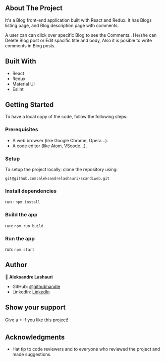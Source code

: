## About The Project

It's a Blog front-end application built with React and Redux. It has Blogs listing page, and Blog description page with comments.

A user can can click over specific Blog to see the Comments.. He/she can Delete Blog post or Edit spacific title and body, Also it is posible to write comments in Blog posts.

## Built With

- React
- Redux
- Material UI
- Eslint

## Getting Started

To have a local copy of the code, follow the following steps:

### Prerequisites

- A web browser (like Google Chrome, Opera...).
- A code editor (like Atom, VScode...).

### Setup

To setup the project locally: clone the repository using:

```
git@github.com:aleksandrelashauri/scandiweb.git
```

### Install dependencies

run : `npm install`

### Build the app

run: `npm run build`

### Run the app

run: `npm start`

## Author

👤 **Aleksandre Lashauri**

- GitHub: [@githubhandle](https://github.com/aleksandrelashauri)
- LinkedIn: [LinkedIn](https://www.linkedin.com/in/aleksandre-lashauri-a937a023b/)

## Show your support

Give a ⭐️ if you like this project!

## Acknowledgments

- Hat tip to code reviewers and to everyone who reviewed the project and made suggestions.
